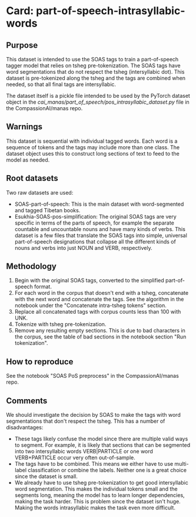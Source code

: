 # Card: part-of-speech-intrasyllabic-words

## Purpose

This dataset is intended to use the SOAS tags to train a part-of-speech tagger model that relies on tsheg pre-tokenization. The SOAS tags have word segmentations that do not respect the tsheg (intersyllabic dot). This dataset is pre-tokenized along the tsheg and the tags are combined when needed, so that all final tags are intersyllabic.

The dataset itself is a pickle file intended to be used by the PyTorch dataset object in the _cai_manas/part_of_speech/pos_intrasyllabic_dataset.py_ file in the CompassionAI/manas repo.

## Warnings

This dataset is sequential with individual tagged words. Each word is a sequence of tokens and the tags may include more than one class. The dataset object uses this to construct long sections of text to feed to the model as needed.

## Root datasets

Two raw datasets are used:

- SOAS-part-of-speech: This is the main dataset with word-segmented and tagged Tibetan books.
- Esukhia-SOAS-pos-simplification: The original SOAS tags are very specific in terms of the parts of speech, for example the separate countable and uncountable nouns and have many kinds of verbs. This dataset is a few files that translate the SOAS tags into simple, universal part-of-speech designations that collapse all the different kinds of nouns and verbs into just NOUN and VERB, respectively.

## Methodology

1. Begin with the original SOAS tags, converted to the simplified part-of-speech format.
2. For each word in the corpus that doesn't end with a tsheg, concatenate with the next word and concatenate the tags. See the algorithm in the notebook under the "Concatenate intra-tsheg tokens" section.
3. Replace all concatenated tags with corpus counts less than 100 with UNK.
4. Tokenize with tsheg pre-tokenization.
5. Remove any resulting empty sections. This is due to bad characters in the corpus, see the table of bad sections in the notebook section "Run tokenization".

## How to reproduce

See the notebook "SOAS PoS preprocess" in the CompassionAI/manas repo.

## Comments

We should investigate the decision by SOAS to make the tags with word segmentations that don't respect the tsheg. This has a number of disadvantages:

- These tags likely confuse the model since there are multiple valid ways to segment. For example, it is likely that sections that can be segmented into two intersyllabic words VERB|PARTICLE or one word VERB+PARTICLE occur very often out-of-sample.
- The tags have to be combined. This means we either have to use multi-label classification or combine the labels. Neither one is a great choice since the dataset is small.
- We already have to use tsheg pre-tokenization to get good intersyllabic word segmentation. This makes the individual tokens small and the segments long, meaning the model has to learn longer dependencies, making the task harder. This is problem since the dataset isn't huge. Making the words intrasyllabic makes the task even more difficult.
